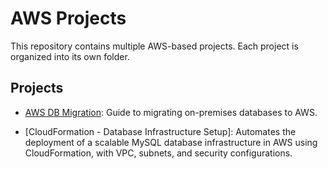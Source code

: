 # AWS Projects

This repository contains multiple AWS-based projects. Each project is organized into its own folder.

## Projects
- [AWS DB Migration](AWS-DB-Migration/README.md): Guide to migrating on-premises databases to AWS.

- [CloudFormation - Database Infrastructure Setup]: Automates the deployment of a scalable MySQL database infrastructure in AWS using CloudFormation, with VPC, subnets, and security configurations.
